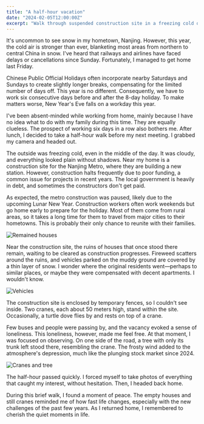 ```yaml
---
title: "A half-hour vacation"
date: "2024-02-05T12:00:00Z"
excerpt: "Walk through suspended construction site in a freezing cold day."
---
```


It's uncommon to see snow in my hometown, Nanjing. However, this year, the cold air is stronger than ever, blanketing most areas from northern to central China in snow. I've heard that railways and airlines have faced delays or cancellations since Sunday. Fortunately, I managed to get home last Friday.

Chinese Public Official Holidays often incorporate nearby Saturdays and Sundays to create slightly longer breaks, compensating for the limited number of days off. This year is no different. Consequently, we have to work six consecutive days before and after the 8-day holiday. To make matters worse, New Year's Eve falls on a workday this year.

I've been absent-minded while working from home, mainly because I have no idea what to do with my family during this time. They are equally clueless. The prospect of working six days in a row also bothers me. After lunch, I decided to take a half-hour walk before my next meeting. I grabbed my camera and headed out.

The outside was freezing cold, even in the middle of the day. It was cloudy, and everything looked plain without shadows. Near my home is a construction site for the Nanjing Metro, where they are building a new station. However, construction halts frequently due to poor funding, a common issue for projects in recent years. The local government is heavily in debt, and sometimes the constructors don't get paid.

As expected, the metro construction was paused, likely due to the upcoming Lunar New Year. Construction workers often work weekends but go home early to prepare for the holiday. Most of them come from rural areas, so it takes a long time for them to travel from major cities to their hometowns. This is probably their only chance to reunite with their families.

![Remained houses](/assets/blog/2024-02-05-a-half-hour-vacation/house.webp)

Near the construction site, the ruins of houses that once stood there remain, waiting to be cleared as construction progresses. Fireweed scatters around the ruins, and vehicles parked on the muddy ground are covered by a thin layer of snow. I wonder where the original residents went—perhaps to similar places, or maybe they were compensated with decent apartments. I wouldn't know.

![Vehicles](/assets/blog/2024-02-05-a-half-hour-vacation/vehicles.webp)

The construction site is enclosed by temporary fences, so I couldn't see inside. Two cranes, each about 50 meters high, stand within the site. Occasionally, a turtle dove flies by and rests on top of a crane.

Few buses and people were passing by, and the vacancy evoked a sense of loneliness. This loneliness, however, made me feel free. At that moment, I was focused on observing. On one side of the road, a tree with only its trunk left stood there, resembling the crane. The frosty wind added to the atmosphere's depression, much like the plunging stock market since 2024.

![Cranes and tree](/assets/blog/2024-02-05-a-half-hour-vacation/cranes-and-tree.webp)

The half-hour passed quickly. I forced myself to take photos of everything that caught my interest, without hesitation. Then, I headed back home.

During this brief walk, I found a moment of peace. The empty houses and still cranes reminded me of how fast life changes, especially with the new challenges of the past few years. As I returned home, I remembered to cherish the quiet moments in life.